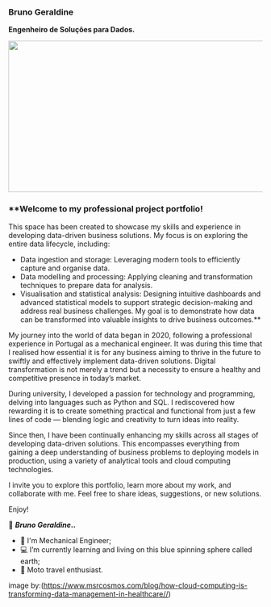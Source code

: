 ### **Bruno Geraldine**

**Engenheiro de Soluções para Dados.**

 <p align="center">
  <img width="950" height="300" src="https://github.com/user-attachments/assets/e994e473-10a0-47e4-b14a-4debf9835164"
       </p> 

 <p align="left">

### **Welcome to my professional project portfolio!

This space has been created to showcase my skills and experience in developing data-driven business solutions. My focus is on exploring the entire data lifecycle, including:

* Data ingestion and storage: Leveraging modern tools to efficiently capture and organise data.
* Data modelling and processing: Applying cleaning and transformation techniques to prepare data for analysis.
* Visualisation and statistical analysis: Designing intuitive dashboards and advanced statistical models to support strategic decision-making and address real business challenges.
My goal is to demonstrate how data can be transformed into valuable insights to drive business outcomes.**

My journey into the world of data began in 2020, following a professional experience in Portugal as a mechanical engineer. It was during this time that I realised how essential it is for any business aiming to thrive in the future to swiftly and effectively implement data-driven solutions. Digital transformation is not merely a trend but a necessity to ensure a healthy and competitive presence in today’s market.

During university, I developed a passion for technology and programming, delving into languages such as Python and SQL. I rediscovered how rewarding it is to create something practical and functional from just a few lines of code — blending logic and creativity to turn ideas into reality.

Since then, I have been continually enhancing my skills across all stages of developing data-driven solutions. This encompasses everything from gaining a deep understanding of business problems to deploying models in production, using a variety of analytical tools and cloud computing technologies.

I invite you to explore this portfolio, learn more about my work, and collaborate with me. Feel free to share ideas, suggestions, or new solutions.

Enjoy!

🦾 **_Bruno Geraldine_..**

- 🔰 I'm Mechanical Engineer;
- 💻 I’m currently learning and living on this blue spinning sphere called earth;
- 🛵 Moto travel enthusiast.


image by:(https://www.msrcosmos.com/blog/how-cloud-computing-is-transforming-data-management-in-healthcare//)
